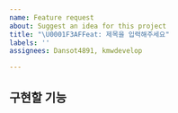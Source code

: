 ```yaml
---
name: Feature request
about: Suggest an idea for this project
title: "\U0001F3AFFeat: 제목을 입력해주세요"
labels: ''
assignees: Dansot4891, kmwdevelop

---
```


**구현할 기능**
---
